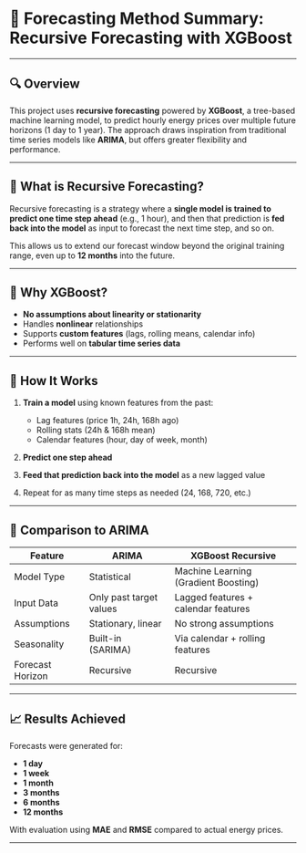 # 🧠 Forecasting Method Summary: Recursive Forecasting with XGBoost

---

## 🔍 Overview

This project uses **recursive forecasting** powered by **XGBoost**, a tree-based machine learning model, to predict hourly energy prices over multiple future horizons (1 day to 1 year). The approach draws inspiration from traditional time series models like **ARIMA**, but offers greater flexibility and performance.

---

## 🔁 What is Recursive Forecasting?

Recursive forecasting is a strategy where a **single model is trained to predict one time step ahead** (e.g., 1 hour), and then that prediction is **fed back into the model** as input to forecast the next time step, and so on.

This allows us to extend our forecast window beyond the original training range, even up to **12 months** into the future.

---

## 🧠 Why XGBoost?

- **No assumptions about linearity or stationarity**
- Handles **nonlinear** relationships
- Supports **custom features** (lags, rolling means, calendar info)
- Performs well on **tabular time series data**

---

## 🧮 How It Works

1. **Train a model** using known features from the past:
   - Lag features (price 1h, 24h, 168h ago)
   - Rolling stats (24h & 168h mean)
   - Calendar features (hour, day of week, month)

2. **Predict one step ahead**

3. **Feed that prediction back into the model** as a new lagged value

4. Repeat for as many time steps as needed (24, 168, 720, etc.)

---

## 🔄 Comparison to ARIMA

| Feature              | ARIMA                         | XGBoost Recursive                      |
|----------------------|-------------------------------|----------------------------------------|
| Model Type           | Statistical                   | Machine Learning (Gradient Boosting)   |
| Input Data           | Only past target values       | Lagged features + calendar features    |
| Assumptions          | Stationary, linear            | No strong assumptions                  |
| Seasonality          | Built-in (SARIMA)             | Via calendar + rolling features        |
| Forecast Horizon     | Recursive                     | Recursive                              |

---

## 📈 Results Achieved

Forecasts were generated for:
- **1 day**
- **1 week**
- **1 month**
- **3 months**
- **6 months**
- **12 months**

With evaluation using **MAE** and **RMSE** compared to actual energy prices.

---

